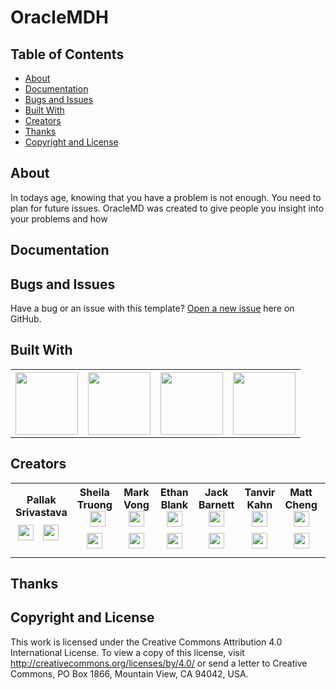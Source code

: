 # OracleMDH


## Table of Contents
* [About](#about)
* [Documentation](#documentation)
* [Bugs and Issues](#bugs-and-issues)
* [Built With](#built-with)
* [Creators](#creators)
* [Thanks](#thanks)
* [Copyright and License](#copyright-and-license)


## About
In todays age, knowing that you have a problem is not enough. You need to plan for future issues. OracleMD was created to give people you insight into your problems and how 

## Documentation

## Bugs and Issues
Have a bug or an issue with this template? [Open a new issue](https://github.com/mattmcheng/OracleMD/issues) here on GitHub.

## Built With
<table>
  <tr>
    <th><img src="https://cdn4.iconfinder.com/data/icons/logos-3/600/React.js_logo-512.png" alt-text="React" width="100px"></th>
    <th><img src="https://nodejs.org/static/images/logos/nodejs-new-pantone-black.png" alt-text="NodeJS" width="100px"></th>
    <th><img src="https://seeklogo.net/wp-content/uploads/2011/05/oracle-logo-vector.png" alt-text="Oracle" width="100px"></th>
    <th><img src="https://www.atatus.com/images/devicon/icon-express.svg" alt-text="Express" width="100px"></th>

  </tr>
</table>

## Creators
<table>
  <tr>
    <th>Pallak Srivastava <br><a href="https://www.linkedin.com/in/pallaksrivastava/"> <img src="https://i0.wp.com/www.vectorico.com/wp-content/uploads/2018/02/LinkedIn-Icon-squircle.png?resize=300%2C300" alt-text="LinkedIn Logo" width="25px"></a> <a href="https://github.com/Pallak01"> <img src="https://image.flaticon.com/icons/svg/25/25231.svg" alt-text="Github Logo" width="25px" style="padding:10px;"></a></th>
    <th>Sheila Truong <a href="https://www.linkedin.com/in/sheila-truong/"> <img src="https://i0.wp.com/www.vectorico.com/wp-content/uploads/2018/02/LinkedIn-Icon-squircle.png?resize=300%2C300" alt-text="LinkedIn Logo" width="25px" style="padding-left:10px;"></a> <a href="https://github.com/sheilatruong96/"> <img src="https://image.flaticon.com/icons/svg/25/25231.svg" alt-text="Github Logo" width="25px" style="padding:10px;"></a></th>

   <th>Mark Vong <br><a href="https://www.linkedin.com/in/mark-m-vong/"> <img src="https://i0.wp.com/www.vectorico.com/wp-content/uploads/2018/02/LinkedIn-Icon-squircle.png?resize=300%2C300" alt-text="LinkedIn Logo" width="25px"></a> <a href="https://github.com/markvong"> <img src="https://image.flaticon.com/icons/svg/25/25231.svg" alt-text="Github Logo" width="25px" style="padding:10px"></a></th>  

   <th>Ethan Blank  <br> <a href="https://www.linkedin.com/in/ethan-blank/"> <img src="https://i0.wp.com/www.vectorico.com/wp-content/uploads/2018/02/LinkedIn-Icon-squircle.png?resize=300%2C300" alt-text="LinkedIn Logo" width="25px"></a> <a href="https://github.com/ethanrblank"> <img src="https://image.flaticon.com/icons/svg/25/25231.svg" alt-text="Github Logo" width="25px" style="padding:10px;"></a></th>

   <th>Jack Barnett <br><a href="https://www.linkedin.com/in/jack-barnett-717335ab/"> <img src="https://i0.wp.com/www.vectorico.com/wp-content/uploads/2018/02/LinkedIn-Icon-squircle.png?resize=300%2C300" alt-text="LinkedIn Logo" width="25px"></a> <a href="https://github.com/jsbarnett"> <img src="https://image.flaticon.com/icons/svg/25/25231.svg" alt-text="Github Logo" width="25px" style="padding:10px;"></a></th>
   
  <th> Tanvir Kahn <br><a href="https://www.linkedin.com/in/tanvir-k-1899b320/"> <img src="https://i0.wp.com/www.vectorico.com/wp-content/uploads/2018/02/LinkedIn-Icon-squircle.png?resize=300%2C300" alt-text="LinkedIn Logo" width="25px"></a> <a href="https://github.com/markvong"> <img src="https://image.flaticon.com/icons/svg/25/25231.svg" alt-text="Github Logo" width="25px" style="padding:10px;"></a></th> 
  
  <th> Matt Cheng <br><a href="https://www.linkedin.com/in/mattmcheng/"> <img src="https://i0.wp.com/www.vectorico.com/wp-content/uploads/2018/02/LinkedIn-Icon-squircle.png?resize=300%2C300" alt-text="LinkedIn Logo" width="25px"></a> <a href="https://github.com/mattmcheng"> <img src="https://image.flaticon.com/icons/svg/25/25231.svg" alt-text="Github Logo" width="25px" style="padding:10px;"></a></th>   
  
  <th> Cole Gendelman <br><a href="https://www.linkedin.com/in/cole-gendelman/"> <img src="https://i0.wp.com/www.vectorico.com/wp-content/uploads/2018/02/LinkedIn-Icon-squircle.png?resize=300%2C300" alt-text="LinkedIn Logo" width="25px"></a> <a href="https://github.com/colejg123"> <img src="https://image.flaticon.com/icons/svg/25/25231.svg" alt-text="Github Logo" width="25px" style="padding:10px;"></a></th>
</tr>
</table>


## Thanks

## Copyright and License
This work is licensed under the Creative Commons Attribution 4.0 International License. To view a copy of this license, visit http://creativecommons.org/licenses/by/4.0/ or send a letter to Creative Commons, PO Box 1866, Mountain View, CA 94042, USA.
